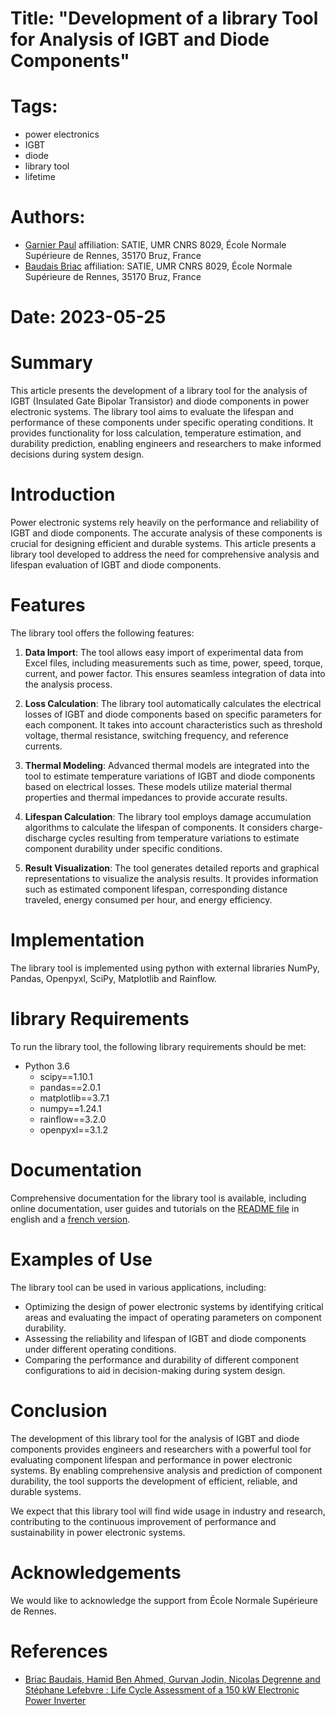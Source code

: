 # Title: "Development of a library Tool for Analysis of IGBT and Diode Components"
# Tags:
  - power electronics
  - IGBT
  - diode
  - library tool
  - lifetime
# Authors:
  - [Garnier Paul](https://gitlab.com/PGarn)
    affiliation: SATIE, UMR CNRS 8029, École Normale Supérieure de Rennes, 35170 Bruz, France
  - [Baudais Briac]()
    affiliation: SATIE, UMR CNRS 8029, École Normale Supérieure de Rennes, 35170 Bruz, France
# Date: 2023-05-25

# Summary

This article presents the development of a library tool for the analysis of IGBT (Insulated Gate Bipolar Transistor) and diode components in power electronic systems. The library tool aims to evaluate the lifespan and performance of these components under specific operating conditions. It provides functionality for loss calculation, temperature estimation, and durability prediction, enabling engineers and researchers to make informed decisions during system design.

# Introduction

Power electronic systems rely heavily on the performance and reliability of IGBT and diode components. The accurate analysis of these components is crucial for designing efficient and durable systems. This article presents a library tool developed to address the need for comprehensive analysis and lifespan evaluation of IGBT and diode components.

# Features

The library tool offers the following features:

1. **Data Import**: The tool allows easy import of experimental data from Excel files, including measurements such as time, power, speed, torque, current, and power factor. This ensures seamless integration of data into the analysis process.

2. **Loss Calculation**: The library tool automatically calculates the electrical losses of IGBT and diode components based on specific parameters for each component. It takes into account characteristics such as threshold voltage, thermal resistance, switching frequency, and reference currents.

3. **Thermal Modeling**: Advanced thermal models are integrated into the tool to estimate temperature variations of IGBT and diode components based on electrical losses. These models utilize material thermal properties and thermal impedances to provide accurate results.

4. **Lifespan Calculation**: The library tool employs damage accumulation algorithms to calculate the lifespan of components. It considers charge-discharge cycles resulting from temperature variations to estimate component durability under specific conditions.

5. **Result Visualization**: The tool generates detailed reports and graphical representations to visualize the analysis results. It provides information such as estimated component lifespan, corresponding distance traveled, energy consumed per hour, and energy efficiency.

# Implementation

The library tool is implemented using python with external libraries NumPy, Pandas, Openpyxl, SciPy, Matplotlib and Rainflow.

# library Requirements

To run the library tool, the following library requirements should be met:

- Python 3.6
  - scipy==1.10.1
  - pandas==2.0.1
  - matplotlib==3.7.1
  - numpy==1.24.1
  - rainflow==3.2.0
  - openpyxl==3.1.2

# Documentation

Comprehensive documentation for the library tool is available, including online documentation, user guides and tutorials on the [README file](https://gitlab.com/PGarn/LifeTime_IGBT_Calculation/-/blob/main/README.md) in english and a [french version](https://gitlab.com/PGarn/LifeTime_IGBT_Calculation/-/blob/main/READMEFR.md).

# Examples of Use

The library tool can be used in various applications, including:

- Optimizing the design of power electronic systems by identifying critical areas and evaluating the impact of operating parameters on component durability.
- Assessing the reliability and lifespan of IGBT and diode components under different operating conditions.
- Comparing the performance and durability of different component configurations to aid in decision-making during system design.

# Conclusion

The development of this library tool for the analysis of IGBT and diode components provides engineers and researchers with a powerful tool for evaluating component lifespan and performance in power electronic systems. By enabling comprehensive analysis and prediction of component durability, the tool supports the development of efficient, reliable, and durable systems.

We expect that this library tool will find wide usage in industry and research, contributing to the continuous improvement of performance and sustainability in power electronic systems.

# Acknowledgements

We would like to acknowledge the support from École Normale Supérieure de Rennes.

# References

- [Briac Baudais, Hamid Ben Ahmed, Gurvan Jodin, Nicolas Degrenne and Stéphane Lefebvre : Life Cycle Assessment of a 150 kW Electronic Power Inverter](https://doi.org/10.3390/en16052192)

